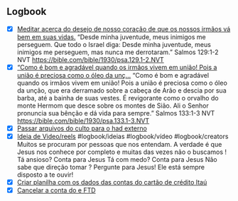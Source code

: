 

## Logbook
- [x] [Meditar acerca do desejo de nosso coração de que os nossos irmãos vá bem em suas vidas.](things:///show?id=HZ7WU9GfufQEXL3FRce9Y4)
	“Desde minha juventude, meus inimigos me perseguem. Que todo o Israel diga: Desde minha juventude, meus inimigos me perseguem, mas nunca me derrotaram.”
	‭‭Salmos‬ ‭129:1-2‬ ‭NVT‬‬
	https://bible.com/bible/1930/psa.129.1-2.NVT
- [x] [“Como é bom e agradável quando os irmãos vivem em união! Pois a união é preciosa como o óleo da unç…](things:///show?id=3RHErMw1SMAQDUxhFANz8n)
	“Como é bom e agradável quando os irmãos vivem em união! Pois a união é preciosa como o óleo da unção, que era derramado sobre a cabeça de Arão e descia por sua barba, até a bainha de suas vestes. É revigorante como o orvalho do monte Hermom que desce sobre os montes de Sião. Ali o Senhor pronuncia sua bênção e dá vida para sempre.”
	‭‭Salmos‬ ‭133:1-3‬ ‭NVT‬‬
	https://bible.com/bible/1930/psa.133.1-3.NVT
- [x] [Passar arquivos do culto para o had externo](things:///show?id=P1P1wujHkKUT9xBKjkpUzf)
- [x] [Ideia de Video/reels](things:///show?id=8KLqbU2q89iEWRGeRRhYku) #logbook/ideias #logbook/vídeo #logbook/creators
	Muitos se procuram por pessoas que nos entendam. 
	A verdade é que Jesus nos conhece por completo e muitas das vezes não o buscamos ! 
	Tá ansioso? 
	Conta para Jesus 
	Tá com medo?
	Conta para Jesus 
	Não sabe que direção tomar ? 
	Pergunte para Jesus!
	Ele está sempre disposto a te ouvir!
- [x] [Criar planilha com os dados das contas do cartão de crédito Itaú](things:///show?id=Lb7U8CeN4QX2bFvW9bFsgh)
- [x] [Cancelar a conta do e FTD](things:///show?id=AM78zMchWYL75m4saAnT6m)